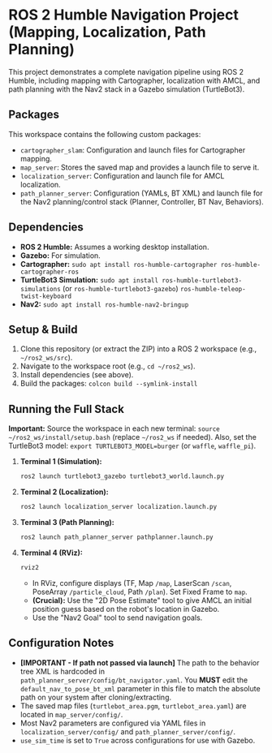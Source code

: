 # ROS 2 Humble Navigation Project (Mapping, Localization, Path Planning)

This project demonstrates a complete navigation pipeline using ROS 2 Humble, including mapping with Cartographer, localization with AMCL, and path planning with the Nav2 stack in a Gazebo simulation (TurtleBot3).

## Packages

This workspace contains the following custom packages:
*   `cartographer_slam`: Configuration and launch files for Cartographer mapping.
*   `map_server`: Stores the saved map and provides a launch file to serve it.
*   `localization_server`: Configuration and launch file for AMCL localization.
*   `path_planner_server`: Configuration (YAMLs, BT XML) and launch file for the Nav2 planning/control stack (Planner, Controller, BT Nav, Behaviors).

## Dependencies

*   **ROS 2 Humble:** Assumes a working desktop installation.
*   **Gazebo:** For simulation.
*   **Cartographer:** `sudo apt install ros-humble-cartographer ros-humble-cartographer-ros`
*   **TurtleBot3 Simulation:** `sudo apt install ros-humble-turtlebot3-simulations` (or `ros-humble-turtlebot3-gazebo`) `ros-humble-teleop-twist-keyboard`
*   **Nav2:** `sudo apt install ros-humble-nav2-bringup`

## Setup & Build

1.  Clone this repository (or extract the ZIP) into a ROS 2 workspace (e.g., `~/ros2_ws/src`).
2.  Navigate to the workspace root (e.g., `cd ~/ros2_ws`).
3.  Install dependencies (see above).
4.  Build the packages: `colcon build --symlink-install`

## Running the Full Stack

**Important:** Source the workspace in each new terminal: `source ~/ros2_ws/install/setup.bash` (replace `~/ros2_ws` if needed). Also, set the TurtleBot3 model: `export TURTLEBOT3_MODEL=burger` (or `waffle`, `waffle_pi`).

1.  **Terminal 1 (Simulation):**
    ```bash
    ros2 launch turtlebot3_gazebo turtlebot3_world.launch.py
    ```
2.  **Terminal 2 (Localization):**
    ```bash
    ros2 launch localization_server localization.launch.py
    ```
3.  **Terminal 3 (Path Planning):**
    ```bash
    ros2 launch path_planner_server pathplanner.launch.py
    ```
4.  **Terminal 4 (RViz):**
    ```bash
    rviz2
    ```
    *   In RViz, configure displays (TF, Map `/map`, LaserScan `/scan`, PoseArray `/particle_cloud`, Path `/plan`). Set Fixed Frame to `map`.
    *   **(Crucial):** Use the "2D Pose Estimate" tool to give AMCL an initial position guess based on the robot's location in Gazebo.
    *   Use the "Nav2 Goal" tool to send navigation goals.

## Configuration Notes

*   **[IMPORTANT - If path not passed via launch]** The path to the behavior tree XML is hardcoded in `path_planner_server/config/bt_navigator.yaml`. You **MUST** edit the `default_nav_to_pose_bt_xml` parameter in this file to match the absolute path on your system after cloning/extracting.
*   The saved map files (`turtlebot_area.pgm`, `turtlebot_area.yaml`) are located in `map_server/config/`.
*   Most Nav2 parameters are configured via YAML files in `localization_server/config/` and `path_planner_server/config/`.
*   `use_sim_time` is set to `True` across configurations for use with Gazebo.